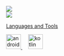 ![](https://komarev.com/ghpvc/?username=ifv93)
</br>
<a href="https://github.com/ifv93">
  <img align="center" src="https://github-readme-stats.vercel.app/api?username=ifv93&show_icons=true&include_all_commits=true&line_height=33&count_private=true&theme=dark" />

  Languages and Tools
  <p align="left"> <a href="https://developer.android.com" target="blank"> 
    <img src="https://upload.wikimedia.org/wikipedia/commons/thumb/3/3e/Android_logo_2019.png/800px-Android_logo_2019.png" alt="android" width="40" height="40"/> </a> &nbsp; &nbsp; <a href="https://kotlinlang.org" target="blank">  
    <img src="https://www.vectorlogo.zone/logos/kotlinlang/kotlinlang-icon.svg" alt="kotlin" width="40" height="40"/> 


